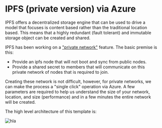 # IPFS (private version) via Azure
IPFS offers a decentralized storage engine that can be used to drive a model that focuses is content based rather than the traditional location based.  This means that a highly redundant (fault tolerant) and immutable storage object can be created and shared.

IPFS has been working on a ["private network"](https://github.com/ipfs/go-ipfs/blob/master/docs/experimental-features.md#private-networks) feature.  The basic premise is this:

* Provide an ipfs node that will not boot and sync from public nodes.
* Provide a shared secret to members that will communicate on this private network of nodes that is required to join.

Creating these network is not difficult, however, for private networks, we can make the process a "single click" operation via Azure.  A few parameters are required to help us understand the size of your network, location, and size (performance) and in a few minutes the entire network will be created.

The high level architecture of this template is:

![hla](/assets/ipfs-azure.png)